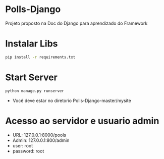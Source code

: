 # Polls-Django
Projeto proposto na Doc do Django para aprendizado do Framework

# Instalar Libs
```sh
pip install -r requirements.txt
```

# Start Server
```sh
python manage.py runserver
```
- Você deve estar no diretorio Polls-Django-master/mysite

# Acesso ao servidor e usuario admin
- URL: 127.0.0.1:8000/pools
- Admin: 127.0.0.1:800/admin
- user: root
- password: root
